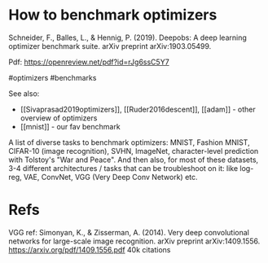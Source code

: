 # How to benchmark optimizers

Schneider, F., Balles, L., & Hennig, P. (2019). Deepobs: A deep learning optimizer benchmark suite. arXiv preprint arXiv:1903.05499.

Pdf: https://openreview.net/pdf?id=rJg6ssC5Y7

#optimizers #benchmarks

See also:
* [[Sivaprasad2019optimizers]], [[Ruder2016descent]], [[adam]] - other overview of optimizers
* [[mnist]] - our fav benchmark


A list of diverse tasks to benchmark optimizers: MNIST, Fashion MNIST, CIFAR-10 (image recognition), SVHN, ImageNet, character-level prediction with Tolstoy's "War and Peace". And then also, for most of these datasets, 3-4 different architectures / tasks that can be troubleshoot on it: like log-reg, VAE, ConvNet, VGG (Very Deep Conv Network) etc.

# Refs

VGG ref:
Simonyan, K., & Zisserman, A. (2014). Very deep convolutional networks for large-scale image recognition. arXiv preprint arXiv:1409.1556.
https://arxiv.org/pdf/1409.1556.pdf
40k citations